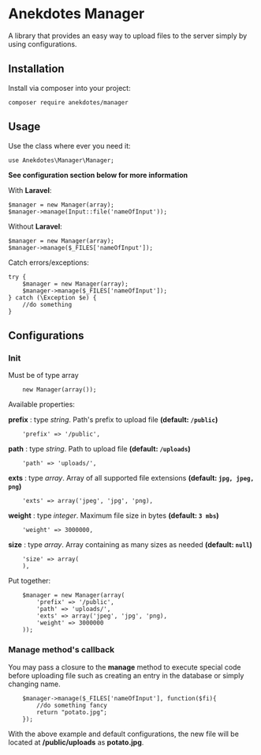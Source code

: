 # Anekdotes Manager

A library that provides an easy way to upload files to the server simply by using configurations.

## Installation

Install via composer into your project:

```
composer require anekdotes/manager
```

## Usage

Use the class where ever you need it:

```
use Anekdotes\Manager\Manager;
```

**See configuration section below for more information**

With **Laravel**:
```
$manager = new Manager(array);
$manager->manage(Input::file('nameOfInput'));
```

Without **Laravel**:
```
$manager = new Manager(array);
$manager->manage($_FILES['nameOfInput']);
```

Catch errors/exceptions:
```
try {
    $manager = new Manager(array);
    $manager->manage($_FILES['nameOfInput']);
} catch (\Exception $e) {
    //do something
}
```

## Configurations

### Init

Must be of type array

```
    new Manager(array());
```

Available properties:

**prefix** : type _string_. Path's prefix to upload file **(default: `/public`)**
```
    'prefix' => '/public',
```
**path** : type _string_. Path to upload file **(default: `/uploads`)**
```
    'path' => 'uploads/',
```
**exts** : type _array_. Array of all supported file extensions **(default: `jpg, jpeg, png`)**
```   
    'exts' => array('jpeg', 'jpg', 'png),
```
**weight** : type _integer_. Maximum file size in bytes **(default: `3 mbs`)**
```
    'weight' => 3000000,
```
**size** : type _array_. Array containing as many sizes as needed  **(default: `null`)**
```
    'size' => array(
    ),
```

Put together:

```
    $manager = new Manager(array(
        'prefix' => '/public',
        'path' => 'uploads/',
        'exts' => array('jpeg', 'jpg', 'png),
        'weight' => 3000000
    ));
```

### Manage method's callback

You may pass a closure to the **manage** method to execute special code before uploading file such as creating an entry in the database or simply changing name.

```
    $manager->manage($_FILES['nameOfInput'], function($fi){
        //do something fancy
        return "potato.jpg";
    });
```

With the above example and default configurations, the new file will be located at **/public/uploads** as **potato.jpg**.
